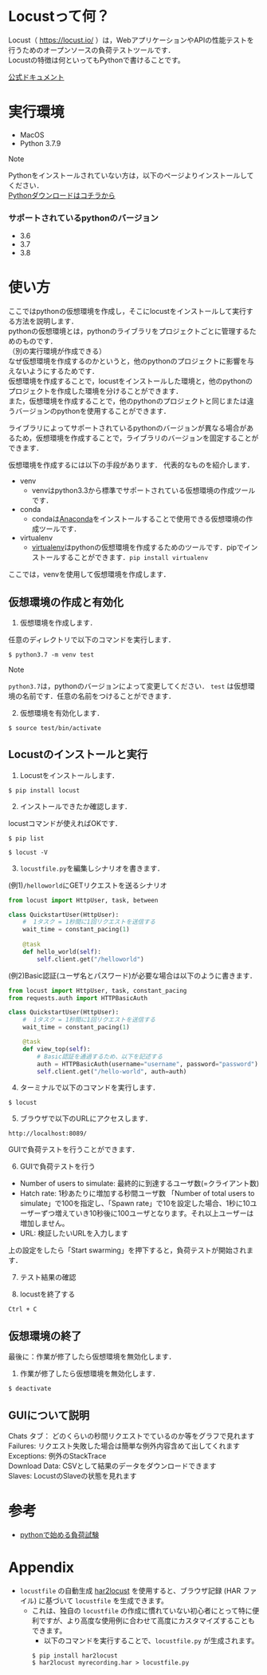 # Locustって何？
Locust（ https://locust.io/ ）は，WebアプリケーションやAPIの性能テストを行うためのオープンソースの負荷テストツールです．  
Locustの特徴は何といってもPythonで書けることです。


[公式ドキュメント](https://docs.locust.io/en/stable/)



# 実行環境
- MacOS
- Python 3.7.9

> [!NOTE]  
> Pythonをインストールされていない方は，以下のページよりインストールしてください．  
> [Pythonダウンロードはコチラから](https://pythonlinks.python.jp/ja/index.html)

### サポートされているpythonのバージョン
- 3.6
- 3.7
- 3.8


# 使い方
ここではpythonの仮想環境を作成し，そこにlocustをインストールして実行する方法を説明します．  
pythonの仮想環境とは，pythonのライブラリをプロジェクトごとに管理するためのものです．  
（別の実行環境が作成できる）  
なぜ仮想環境を作成するのかというと，他のpythonのプロジェクトに影響を与えないようにするためです．  
仮想環境を作成することで，locustをインストールした環境と，他のpythonのプロジェクトを作成した環境を分けることができます．  
また，仮想環境を作成することで，他のpythonのプロジェクトと同じまたは違うバージョンのpythonを使用することができます．  

ライブラリによってサポートされているpythonのバージョンが異なる場合があるため，仮想環境を作成することで，ライブラリのバージョンを固定することができます．


仮想環境を作成するには以下の手段があります．
代表的なものを紹介します．

- venv
  - venvはpython3.3から標準でサポートされている仮想環境の作成ツールです．
- conda
  - condaは[Anaconda](https://www.anaconda.com/)をインストールすることで使用できる仮想環境の作成ツールです．
- virtualenv
  - [virtualenv](https://pypi.org/project/virtualenv/)はpythonの仮想環境を作成するためのツールです．pipでインストールすることができます．`pip install virtualenv`



ここでは，venvを使用して仮想環境を作成します．


## 仮想環境の作成と有効化

1. 仮想環境を作成します．

任意のディレクトリで以下のコマンドを実行します．

```
$ python3.7 -m venv test
```

> [!NOTE]  
> `python3.7`は，pythonのバージョンによって変更してください．
> `test` は仮想環境の名前です．任意の名前をつけることができます．



2. 仮想環境を有効化します．

```
$ source test/bin/activate
```

## Locustのインストールと実行
1. Locustをインストールします．

```
$ pip install locust
```

2. インストールできたか確認します．

locustコマンドが使えればOKです．

```
$ pip list

$ locust -V
```

3. `locustfile.py`を編集しシナリオを書きます．  

(例1)`/helloworld`にGETリクエストを送るシナリオ

```python
from locust import HttpUser, task, between

class QuickstartUser(HttpUser):
    #  1タスク = 1秒間に1回リクエストを送信する
    wait_time = constant_pacing(1)
    
    @task
    def hello_world(self):
        self.client.get("/helloworld")
```

(例2)Basic認証(ユーザ名とパスワード)が必要な場合は以下のように書きます．

```python
from locust import HttpUser, task, constant_pacing
from requests.auth import HTTPBasicAuth

class QuickstartUser(HttpUser):
    #  1タスク = 1秒間に1回リクエストを送信する
    wait_time = constant_pacing(1)

    @task
    def view_top(self):
        # Basic認証を通過するため、以下を記述する
        auth = HTTPBasicAuth(username="username", password="password")
        self.client.get("/hello-world", auth=auth)
```



4. ターミナルで以下のコマンドを実行します．

```
$ locust
```

5. ブラウザで以下のURLにアクセスします．

```
http://localhost:8089/
```

GUIで負荷テストを行うことができます．

6. GUIで負荷テストを行う

- Number of users to simulate: 最終的に到達するユーザ数(=クライアント数)
- Hatch rate: 1秒あたりに増加する秒間ユーザ数
「Number of total users to simulate」で100を指定し、「Spawn rate」で10を設定した場合、1秒に10ユーザーずつ増えていき10秒後に100ユーザとなります。それ以上ユーザーは増加しません。
- URL: 検証したいURLを入力します

上の設定をしたら「Start swarming」を押下すると，負荷テストが開始されます．

7. テスト結果の確認

8. locustを終了する
```
Ctrl + C
```




## 仮想環境の終了
最後に：作業が修了したら仮想環境を無効化します．

1. 作業が修了したら仮想環境を無効化します．

```
$ deactivate
```



## GUIについて説明  
Chats タブ： どのくらいの秒間リクエストでているのか等をグラフで見れます  
Failures: リクエスト失敗した場合は簡単な例外内容含めて出してくれます  
Exceptions: 例外のStackTrace  
Download Data: CSVとして結果のデータをダウンロードできます  
Slaves: LocustのSlaveの状態を見れます  




# 参考
- [pythonで始める負荷試験](https://speakerdeck.com/nissy0409240/pythondeshi-merufu-he-shi-yan)

# Appendix

- `locustfile` の自動生成
  [har2locust](https://github.com/SvenskaSpel/har2locust) を使用すると、ブラウザ記録 (HAR ファイル) に基づいて
  `locustfile` を生成できます。
  - これは、独自の `locustfile` の作成に慣れていない初心者にとって特に便利ですが、より高度な使用例に合わせて高度にカスタマイズすることもできます。
    - 以下のコマンドを実行することで、`locustfile.py` が生成されます。
    ```
    $ pip install har2locust
    $ har2locust myrecording.har > locustfile.py
    ```